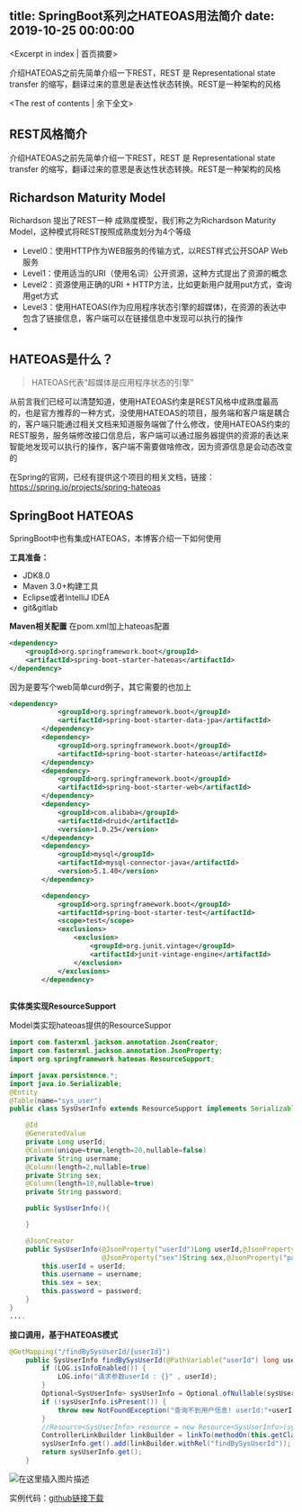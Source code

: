 ﻿

title: SpringBoot系列之HATEOAS用法简介
date: 2019-10-25 00:00:00
---
<Excerpt in index | 首页摘要> 

介绍HATEOAS之前先简单介绍一下REST，REST 是 Representational state transfer 的缩写，翻译过来的意思是表达性状态转换。REST是一种架构的风格

<!-- more -->
<The rest of contents | 余下全文>

## REST风格简介

介绍HATEOAS之前先简单介绍一下REST，REST 是 Representational state transfer 的缩写，翻译过来的意思是表达性状态转换。REST是一种架构的风格

## Richardson Maturity Model
 Richardson 提出了REST一种 成熟度模型，我们称之为Richardson Maturity Model，这种模式将REST按照成熟度划分为4个等级
 * Level0：使用HTTP作为WEB服务的传输方式，以REST样式公开SOAP Web服务
 * Level1：使用适当的URI（使用名词）公开资源，这种方式提出了资源的概念
 * Level2：资源使用正确的URI + HTTP方法，比如更新用户就用put方式，查询用get方式
 * Level3：使用HATEOAS(作为应用程序状态引擎的超媒体)，在资源的表达中包含了链接信息，客户端可以在链接信息中发现可以执行的操作
 * 
## HATEOAS是什么？
> HATEOAS代表“超媒体是应用程序状态的引擎”

从前言我们已经可以清楚知道，使用HATEOAS约束是REST风格中成熟度最高的，也是官方推荐的一种方式，没使用HATEOAS的项目，服务端和客户端是耦合的，客户端只能通过相关文档来知道服务端做了什么修改，使用HATEOAS约束的REST服务，服务端修改接口信息后，客户端可以通过服务器提供的资源的表达来智能地发现可以执行的操作，客户端不需要做啥修改，因为资源信息是会动态改变的

在Spring的官网，已经有提供这个项目的相关文档，链接：https://spring.io/projects/spring-hateoas


## SpringBoot HATEOAS
SpringBoot中也有集成HATEOAS，本博客介绍一下如何使用

**工具准备：**
* JDK8.0
* Maven 3.0+构建工具
* Eclipse或者IntelliJ IDEA
* git&gitlab

**Maven相关配置**
在pom.xml加上hateoas配置
```xml
<dependency>
	<groupId>org.springframework.boot</groupId>
	<artifactId>spring-boot-starter-hateoas</artifactId>
</dependency>

```

因为是要写个web简单curd例子，其它需要的也加上

```xml
<dependency>
			<groupId>org.springframework.boot</groupId>
			<artifactId>spring-boot-starter-data-jpa</artifactId>
		</dependency>
		<dependency>
			<groupId>org.springframework.boot</groupId>
			<artifactId>spring-boot-starter-hateoas</artifactId>
		</dependency>
		<dependency>
			<groupId>org.springframework.boot</groupId>
			<artifactId>spring-boot-starter-web</artifactId>
		</dependency>
		<dependency>
			<groupId>com.alibaba</groupId>
			<artifactId>druid</artifactId>
			<version>1.0.25</version>
		</dependency>
		<dependency>
			<groupId>mysql</groupId>
			<artifactId>mysql-connector-java</artifactId>
			<version>5.1.40</version>
		</dependency>

		<dependency>
			<groupId>org.springframework.boot</groupId>
			<artifactId>spring-boot-starter-test</artifactId>
			<scope>test</scope>
			<exclusions>
				<exclusion>
					<groupId>org.junit.vintage</groupId>
					<artifactId>junit-vintage-engine</artifactId>
				</exclusion>
			</exclusions>
		</dependency>
		
```

**实体类实现ResourceSupport**

Model类实现hateoas提供的ResourceSuppor

```java
import com.fasterxml.jackson.annotation.JsonCreator;
import com.fasterxml.jackson.annotation.JsonProperty;
import org.springframework.hateoas.ResourceSupport;

import javax.persistence.*;
import java.io.Serializable;
@Entity
@Table(name="sys_user")
public class SysUserInfo extends ResourceSupport implements Serializable{

    @Id
    @GeneratedValue
    private Long userId;
    @Column(unique=true,length=20,nullable=false)
    private String username;
    @Column(length=2,nullable=true)
    private String sex;
    @Column(length=10,nullable=true)
    private String password;

    public SysUserInfo(){

    }

    @JsonCreator
    public SysUserInfo(@JsonProperty("userId")Long userId,@JsonProperty("username")String username,
                       @JsonProperty("sex")String sex,@JsonProperty("password")String password){
        this.userId = userId;
        this.username = username;
        this.sex = sex;
        this.password = password;
    }
}
....
```

**接口调用，基于HATEOAS模式**
```java
@GetMapping("/findBySysUserId/{userId}")
    public SysUserInfo findBySysUserId(@PathVariable("userId") long userId) {
        if (LOG.isInfoEnabled()) {
            LOG.info("请求参数userId : {}" , userId);
        }
        Optional<SysUserInfo> sysUserInfo = Optional.ofNullable(sysUserRepository.findByUserId(userId));
        if (!sysUserInfo.isPresent()) {
            throw new NotFoundException("查询不到用户信息! userId:"+userId);
        }
        //Resource<SysUserInfo> resource = new Resource<SysUserInfo>(sysUserInfo.get());
        ControllerLinkBuilder linkBuilder = linkTo(methodOn(this.getClass()).findBySysUserId(userId));
        sysUserInfo.get().add(linkBuilder.withRel("findBySysUserId"));
        return sysUserInfo.get();
    }
```

![在这里插入图片描述](https://img-blog.csdnimg.cn/20191026175757535.png?x-oss-process=image/watermark,type_ZmFuZ3poZW5naGVpdGk,shadow_10,text_aHR0cHM6Ly9zbWlsZW5pY2t5LmJsb2cuY3Nkbi5uZXQ=,size_16,color_FFFFFF,t_70)

实例代码：[github链接下载](https://github.com/u014427391/springbootexamples)
